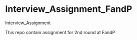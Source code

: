 # Interview_Assignment_FandP
Interview_Assignment

This repo contain assignment for 2nd round at FandP
